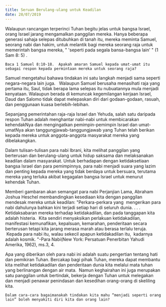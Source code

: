 ```yaml
---
title: Seruan Berulang-ulang untuk Keadilan
date: 28/07/2019
---
```


Walaupun rancangan terperinci Tuhan begitu jelas untuk bangsa Israel, orang Israel jarang mengamalkan panggilan mereka. Hanya beberapa generasi sahaja selepas ditubuhkan di tanah itu, mereka meminta Samuel, seorang nabi dan hakim, untuk melantik bagi mereka seorang raja untuk memerintah bangsa mereka, " 'seperti pada segala bansa-bangsa lain' " (1 Sam 8: 5) .

`Baca 1 Samuel 8:10-18.  Apakah amaran Samuel kepada umat-umat itu sebagai respon kepada permintaan mereka untuk seorang raja?`

Samuel mengetahui bahawa tindakan ini satu langkah menjadi sama seperti negara-negara lain juga.   Walaupun Samuel berusaha menasihati raja yang pertama itu, Saul, tidak berapa lama selepas itu nubuatannya mula menjadi kenyataan. Walaupun berada di kemuncak kegemilangan kerjaan Israel, Daud dan Salomo tidak dapat melepaskan diri dari godaan-godaan, rasuah, dan penggunaan kuasa berlebih-lebihan.

Sepanjang pemerintahan raja-raja Israel dan Yehuda, salah satu daripada respon Tuhan adalah menghantar nabi-nabi untuk membicarakan kehendakNya dan mengingatkan pemimpin-pemimpin Israel dan umat-umatNya akan tanggungjawab-tanggungjawab yang Tuhan telah berikan kepada mereka untuk anggota-anggota masyarakat mereka yang dibelakangkan.

Dalam tulisan-tulisan para nabi Ibrani, kita melihat panggilan yang berterusan dan berulang-ulang untuk hidup saksama dan melaksanakan keadilan dalam masyarakat. Untuk berhadapan dengan ketidaksetiaan bangsa Israel dan para pemimpinnya, para nabi menjadi suara yang lazim dan penting kepada mereka yang tidak berdaya untuk bersuara, terutama mereka yang terluka akibat kegagalan bangsa Israel untuk menurut kehendak Tuhan.

Memberi gambaran akan semangat para nabi Perjanjian Lama, Abraham Joshua Heschel membandingkan kesediaan kita dengan panggilan mendesak mereka untuk keadilan: "Perkara-perkara yang  mengerikan para nabi dahulunya bahkan kini terjadi setiap hari di seluruh dunia. . . . Ketidaksabaran mereka terhadap ketidakadilan, dan pada tanggapan kita adalah histeria.  Kita sendiri menyaksikan perlakuan ketidakadilan, manifestasi kemunafikan, kepalsuan, kemarahan, penderitaan secara berterusan tetapi kita jarang merasa marah atau berasa terlalu teruja.  Kepada para nabi itu, walau sekecil apapun ketidakadilan itu,  kadarnya adalah kosmik. "-Para Nabi(New York: Persatuan Penerbitan Yahudi Amerika, 1962), ms.3, 4.

Apa yang diberikan oleh para nabi ini adalah suatu pengertian tentang hati dan pemikiran Tuhan. Bercakap bagi pihak Tuhan, mereka dapat membantu kita melihat ketidakadilan dan penderitaan dunia kita melalui mata tuhan yang berlinangan dengan air mata.  Namun keghairahan ini juga merupakan satu panggilan untuk bertindak, bekerja dengan Tuhan untuk melegakan dan menjadi penawar penindasan dan kesedihan orang-orang di skeliling kita.

`Dalam cara-cara bagaimanakah tindakan kita mahu “menjadi seperti orang lain” boleh menyakiti diri kita dan orang lain?`